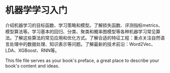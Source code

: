 # 机器学学习入门

介绍机器学习的目标函数、学习策略和模型。了解损失函数、评测指标metrics、模型算法等。学习基本的回归、分类、聚类和概率图模型等各种机器学习常见算法。了解这些算法的常见应用和优化方式。了解合适的特征工程：重点关注自然语言处理中的数据处理、知识表示等问题。了解最新的技术前沿：Word2Vec、LDA、XGBoost、RNN等。

This file file serves as your book's preface, a great place to describe your book's content and ideas.


